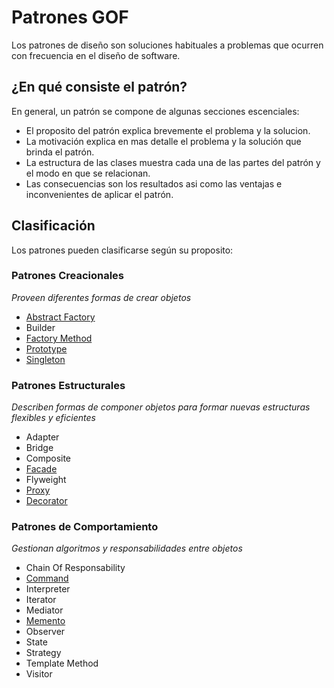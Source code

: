 # Patrones GOF
Los patrones de diseño son soluciones habituales a problemas que ocurren con frecuencia en el diseño de software.

## ¿En qué consiste el patrón?
En general, un patrón se compone de algunas secciones escenciales:

- El proposito del patrón explica brevemente el problema y la solucion.
- La motivación explica en mas detalle el problema y la solución que brinda el patrón.
- La estructura de las clases muestra cada una de las partes del patrón y el modo en que se relacionan.
- Las consecuencias son los resultados asi como las ventajas e inconvenientes de aplicar el patrón.

## Clasificación
Los patrones pueden clasificarse según su proposito:

### Patrones Creacionales
*Proveen diferentes formas de crear objetos*
- [Abstract Factory](https://github.com/nbordon/PatronesGOF/tree/master/PatronesGOF.AbstractFactory)
- Builder
- [Factory Method](https://github.com/nbordon/PatronesGOF/tree/master/PatronesGOF.FactoryMethod)
- [Prototype](https://github.com/nbordon/PatronesGOF/tree/master/PatronesGOF.Prototype)
- [Singleton](https://github.com/nbordon/PatronesGOF/tree/master/PatronesGOF.Singleton)

### Patrones Estructurales
*Describen formas de componer objetos para formar nuevas estructuras flexibles y eficientes*
- Adapter
- Bridge
- Composite
- [Facade](https://github.com/nbordon/PatronesGOF/tree/master/PatronesGOF.Facade)
- Flyweight
- [Proxy](https://github.com/nbordon/PatronesGOF/tree/master/PatronesGOF.Proxy)
- [Decorator](https://github.com/nbordon/PatronesGOF/tree/master/PatronesGOF.Decorator)

### Patrones de Comportamiento
*Gestionan algoritmos y responsabilidades entre objetos*
- Chain Of Responsability
- [Command](https://github.com/nbordon/PatronesGOF/tree/master/PatronesGOF.Command)
- Interpreter
- Iterator
- Mediator
- [Memento](https://github.com/nbordon/PatronesGOF/tree/master/PatronesGOF.Command)
- Observer
- State
- Strategy
- Template Method
- Visitor
